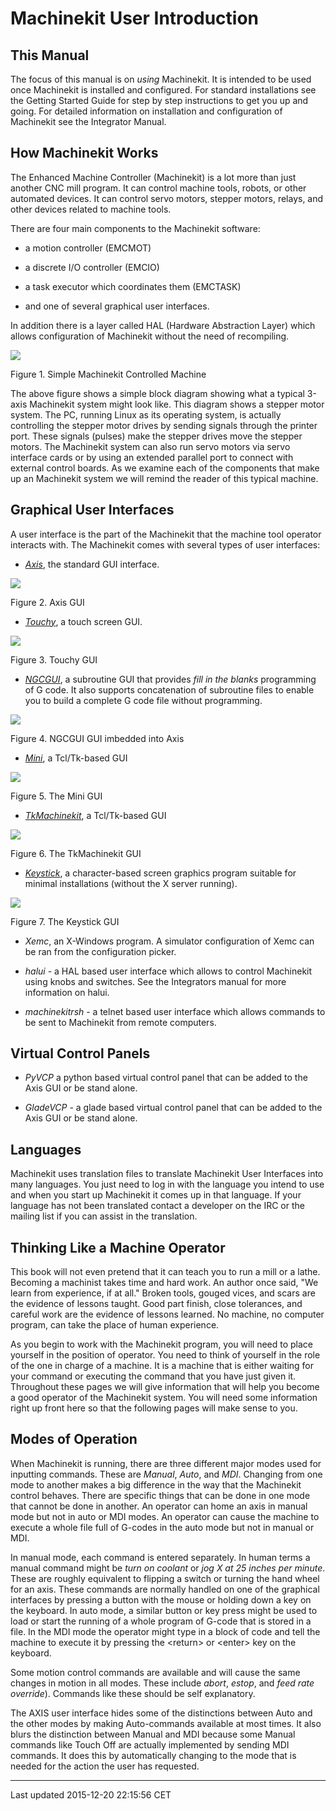 Machinekit User Introduction
============================

<span id="cha:machinekit-user-introduction"></span>

This Manual
-----------

The focus of this manual is on *using* Machinekit. It is intended to be used once Machinekit is installed and configured. For standard installations see the Getting Started Guide for step by step instructions to get you up and going. For detailed information on installation and configuration of Machinekit see the Integrator Manual.

How Machinekit Works<span id="how-Machinekit-works"></span>
-----------------------------------------------------------

The Enhanced Machine Controller (Machinekit) is a lot more than just another CNC mill program. It can control machine tools, robots, or other automated devices. It can control servo motors, stepper motors, relays, and other devices related to machine tools.

There are four main components to the Machinekit software:

-   a motion controller (EMCMOT)

-   a discrete I/O controller (EMCIO)

-   a task executor which coordinates them (EMCTASK)

-   and one of several graphical user interfaces.

In addition there is a layer called HAL (Hardware Abstraction Layer) which allows configuration of Machinekit without the need of recompiling.

![](images/whatstep1.png)

Figure 1. Simple Machinekit Controlled Machine<span id="fig:Typical_machine"></span>

The above figure shows a simple block diagram showing what a typical 3-axis Machinekit system might look like. This diagram shows a stepper motor system. The PC, running Linux as its operating system, is actually controlling the stepper motor drives by sending signals through the printer port. These signals (pulses) make the stepper drives move the stepper motors. The Machinekit system can also run servo motors via servo interface cards or by using an extended parallel port to connect with external control boards. As we examine each of the components that make up an Machinekit system we will remind the reader of this typical machine.

Graphical User Interfaces<span id="sub:Graphical-User-Interfaces"></span>
-------------------------------------------------------------------------

A user interface is the part of the Machinekit that the machine tool operator interacts with. The Machinekit comes with several types of user interfaces:

-   [*Axis*](#cha:axis-gui), the standard GUI interface.

![](images/axis-2.5.png)

Figure 2. Axis GUI<span id="fig:The-Axis-GUI"></span>

-   [*Touchy*](#cha:touchy-gui), a touch screen GUI.

![](images/touchy.png)

Figure 3. Touchy GUI<span id="fig:touchy-gui"></span>

-   [*NGCGUI*](#cha:ngcgui), a subroutine GUI that provides *fill in the blanks* programming of G code. It also supports concatenation of subroutine files to enable you to build a complete G code file without programming.

![](images/ngcgui.png)

Figure 4. NGCGUI GUI imbedded into Axis<span id="fig:ngcgui-gui"></span>

-   [*Mini*](#cha:mini-gui), a Tcl/Tk-based GUI

![](images/mini.png)

Figure 5. The Mini GUI<span id="fig:The-Mini-GUI"></span>

-   [*TkMachinekit*](#cha:tkmachinekit-gui), a Tcl/Tk-based GUI

![](images/tkemc.png)

Figure 6. The TkMachinekit GUI<span id="fig:The-TkMachinekit-GUI"></span>

-   [*Keystick*](#cha:keystick-gui), a character-based screen graphics program suitable for minimal installations (without the X server running).

![](images/keystick.png)

Figure 7. The Keystick GUI<span id="fig:The-Keystick-GUI"></span>

-   *Xemc*, an X-Windows program. A simulator configuration of Xemc can be ran from the configuration picker.

-   *halui* - a HAL based user interface which allows to control Machinekit using knobs and switches. See the Integrators manual for more information on halui.

-   *machinekitrsh* - a telnet based user interface which allows commands to be sent to Machinekit from remote computers.

Virtual Control Panels
----------------------

-   *PyVCP* a python based virtual control panel that can be added to the Axis GUI or be stand alone.

-   *GladeVCP* - a glade based virtual control panel that can be added to the Axis GUI or be stand alone.

Languages
---------

Machinekit uses translation files to translate Machinekit User Interfaces into many languages. You just need to log in with the language you intend to use and when you start up Machinekit it comes up in that language. If your language has not been translated contact a developer on the IRC or the mailing list if you can assist in the translation.

Thinking Like a Machine Operator<span id="sec:Thinking-Operator"></span>
------------------------------------------------------------------------

This book will not even pretend that it can teach you to run a mill or a lathe. Becoming a machinist takes time and hard work. An author once said, "We learn from experience, if at all." Broken tools, gouged vices, and scars are the evidence of lessons taught. Good part finish, close tolerances, and careful work are the evidence of lessons learned. No machine, no computer program, can take the place of human experience.

As you begin to work with the Machinekit program, you will need to place yourself in the position of operator. You need to think of yourself in the role of the one in charge of a machine. It is a machine that is either waiting for your command or executing the command that you have just given it. Throughout these pages we will give information that will help you become a good operator of the Machinekit system. You will need some information right up front here so that the following pages will make sense to you.

Modes of Operation<span id="sub:Modes-of-Operation"></span>
-----------------------------------------------------------

When Machinekit is running, there are three different major modes used for inputting commands. These are *Manual*, *Auto*, and *MDI*. Changing from one mode to another makes a big difference in the way that the Machinekit control behaves. There are specific things that can be done in one mode that cannot be done in another. An operator can home an axis in manual mode but not in auto or MDI modes. An operator can cause the machine to execute a whole file full of G-codes in the auto mode but not in manual or MDI.

In manual mode, each command is entered separately. In human terms a manual command might be *turn on coolant* or *jog X at 25 inches per minute*. These are roughly equivalent to flipping a switch or turning the hand wheel for an axis. These commands are normally handled on one of the graphical interfaces by pressing a button with the mouse or holding down a key on the keyboard. In auto mode, a similar button or key press might be used to load or start the running of a whole program of G-code that is stored in a file. In the MDI mode the operator might type in a block of code and tell the machine to execute it by pressing the &lt;return&gt; or &lt;enter&gt; key on the keyboard.

Some motion control commands are available and will cause the same changes in motion in all modes. These include *abort*, *estop*, and *feed rate override*). Commands like these should be self explanatory.

The AXIS user interface hides some of the distinctions between Auto and the other modes by making Auto-commands available at most times. It also blurs the distinction between Manual and MDI because some Manual commands like Touch Off are actually implemented by sending MDI commands. It does this by automatically changing to the mode that is needed for the action the user has requested.

------------------------------------------------------------------------

Last updated 2015-12-20 22:15:56 CET


